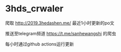 # 3hds_crwaler
爬取 http://2019.3hedashen.me/ 最近1小时更新的po文 

推送至telegram频道 https://t.me/sanhewangshi 的爬虫

每小时通过github actions运行更新
